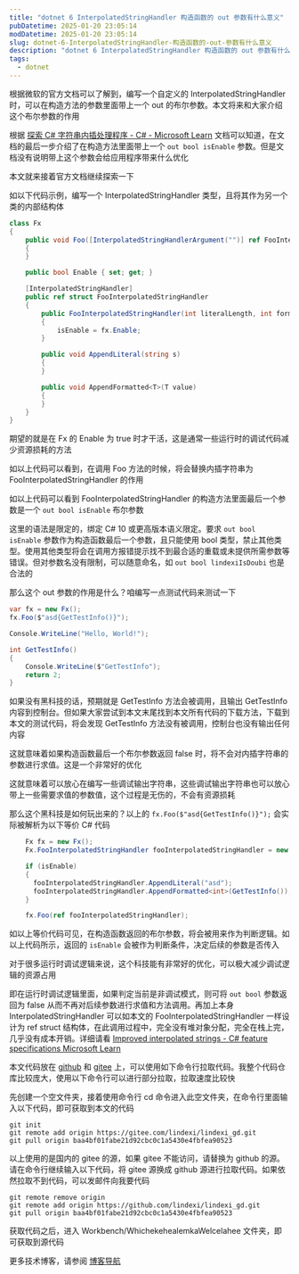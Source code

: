 ```yaml
---
title: "dotnet 6 InterpolatedStringHandler 构造函数的 out 参数有什么意义"
pubDatetime: 2025-01-20 23:05:14
modDatetime: 2025-01-20 23:05:14
slug: dotnet-6-InterpolatedStringHandler-构造函数的-out-参数有什么意义
description: "dotnet 6 InterpolatedStringHandler 构造函数的 out 参数有什么意义"
tags:
  - dotnet
---
```





根据微软的官方文档可以了解到，编写一个自定义的 InterpolatedStringHandler 时，可以在构造方法的参数里面带上一个 out 的布尔参数。本文将来和大家介绍这个布尔参数的作用

<!--more-->


<!-- CreateTime:2025/01/21 07:05:14 -->

<!-- 发布 -->
<!-- 博客 -->

根据 [探索 C# 字符串内插处理程序 - C# - Microsoft Learn](https://learn.microsoft.com/zh-cn/dotnet/csharp/advanced-topics/performance/interpolated-string-handler ) 文档可以知道，在文档的最后一步介绍了在构造方法里面带上一个 `out bool isEnable` 参数。但是文档没有说明带上这个参数会给应用程序带来什么优化

本文就来接着官方文档继续探索一下

如以下代码示例，编写一个 InterpolatedStringHandler 类型，且将其作为另一个类的内部结构体

```csharp
class Fx
{
    public void Foo([InterpolatedStringHandlerArgument("")] ref FooInterpolatedStringHandler fooInterpolatedStringHandler)
    {
    }

    public bool Enable { set; get; }

    [InterpolatedStringHandler]
    public ref struct FooInterpolatedStringHandler
    {
        public FooInterpolatedStringHandler(int literalLength, int formattedCount, Fx fx, out bool isEnable)
        {
            isEnable = fx.Enable;
        }

        public void AppendLiteral(string s)
        {
        }

        public void AppendFormatted<T>(T value)
        {
        }
    }
}
```

期望的就是在 Fx 的 Enable 为 true 时才干活，这是通常一些运行时的调试代码减少资源损耗的方法

如以上代码可以看到，在调用 Foo 方法的时候，将会替换内插字符串为 FooInterpolatedStringHandler 的作用

如以上代码可以看到 FooInterpolatedStringHandler 的构造方法里面最后一个参数是一个 `out bool isEnable` 布尔参数

这里的语法是限定的，绑定 C# 10 或更高版本语义限定。要求 `out bool isEnable` 参数作为构造函数最后一个参数，且只能使用 bool 类型，禁止其他类型。使用其他类型将会在调用方报错提示找不到最合适的重载或未提供所需参数等错误。但对参数名没有限制，可以随意命名，如 `out bool lindexiIsDoubi` 也是合法的

那么这个 out 参数的作用是什么？咱编写一点测试代码来测试一下

```csharp
var fx = new Fx();
fx.Foo($"asd{GetTestInfo()}");

Console.WriteLine("Hello, World!");

int GetTestInfo()
{
    Console.WriteLine($"GetTestInfo");
    return 2;
}
```

如果没有黑科技的话，预期就是 GetTestInfo 方法会被调用，且输出 GetTestInfo 内容到控制台。但如果大家尝试到本文末尾找到本文所有代码的下载方法，下载到本文的测试代码，将会发现 GetTestInfo 方法没有被调用，控制台也没有输出任何内容

这就意味着如果构造函数最后一个布尔参数返回 false 时，将不会对内插字符串的参数进行求值。这是一个非常好的优化

这就意味着可以放心在编写一些调试输出字符串，这些调试输出字符串也可以放心带上一些需要求值的参数值，这个过程是无伤的，不会有资源损耗

那么这个黑科技是如何玩出来的？以上的 `fx.Foo($"asd{GetTestInfo()}");` 会实际被解析为以下等价 C# 代码

```csharp
    Fx fx = new Fx();
    Fx.FooInterpolatedStringHandler fooInterpolatedStringHandler = new Fx.FooInterpolatedStringHandler(3, 1, fx, out bool isEnable);

    if (isEnable)
    {
      fooInterpolatedStringHandler.AppendLiteral("asd");
      fooInterpolatedStringHandler.AppendFormatted<int>(GetTestInfo());
    }

    fx.Foo(ref fooInterpolatedStringHandler);
```

如以上等价代码可见，在构造函数返回的布尔参数，将会被用来作为判断逻辑。如以上代码所示，返回的 `isEnable` 会被作为判断条件，决定后续的参数是否传入

对于很多运行时调试逻辑来说，这个科技能有非常好的优化，可以极大减少调试逻辑的资源占用

即在运行时调试逻辑里面，如果判定当前是非调试模式，则可将 `out bool` 参数返回为 false 从而不再对后续参数进行求值和方法调用。再加上本身 InterpolatedStringHandler 可以如本文的 FooInterpolatedStringHandler 一样设计为 ref struct 结构体，在此调用过程中，完全没有堆对象分配，完全在栈上完，几乎没有成本开销。详细请看 [Improved interpolated strings - C# feature specifications Microsoft Learn](https://learn.microsoft.com/en-us/dotnet/csharp/language-reference/proposals/csharp-10.0/improved-interpolated-strings )

本文代码放在 [github](https://github.com/lindexi/lindexi_gd/tree/baa4bf01fabe21d92cbc0c1a5430e4fbfea90523/Workbench/WhichekehealemkaWelcelahee) 和 [gitee](https://gitee.com/lindexi/lindexi_gd/tree/baa4bf01fabe21d92cbc0c1a5430e4fbfea90523/Workbench/WhichekehealemkaWelcelahee) 上，可以使用如下命令行拉取代码。我整个代码仓库比较庞大，使用以下命令行可以进行部分拉取，拉取速度比较快

先创建一个空文件夹，接着使用命令行 cd 命令进入此空文件夹，在命令行里面输入以下代码，即可获取到本文的代码

```
git init
git remote add origin https://gitee.com/lindexi/lindexi_gd.git
git pull origin baa4bf01fabe21d92cbc0c1a5430e4fbfea90523
```

以上使用的是国内的 gitee 的源，如果 gitee 不能访问，请替换为 github 的源。请在命令行继续输入以下代码，将 gitee 源换成 github 源进行拉取代码。如果依然拉取不到代码，可以发邮件向我要代码

```
git remote remove origin
git remote add origin https://github.com/lindexi/lindexi_gd.git
git pull origin baa4bf01fabe21d92cbc0c1a5430e4fbfea90523
```

获取代码之后，进入 Workbench/WhichekehealemkaWelcelahee 文件夹，即可获取到源代码

更多技术博客，请参阅 [博客导航](https://blog.lindexi.com/post/%E5%8D%9A%E5%AE%A2%E5%AF%BC%E8%88%AA.html )
